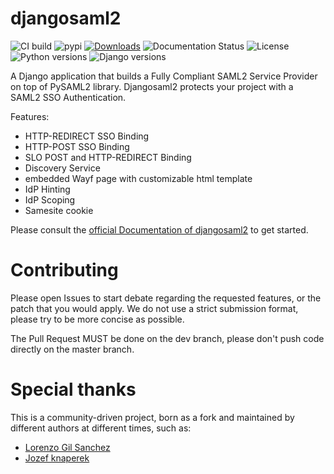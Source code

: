 djangosaml2
===========

![CI build](https://github.com/peppelinux/djangosaml2/workflows/djangosaml2/badge.svg)
![pypi](https://img.shields.io/pypi/v/djangosaml2.svg)
[![Downloads](https://pepy.tech/badge/djangosaml2/month)](https://pepy.tech/project/djangosaml2)
![Documentation Status](https://readthedocs.org/projects/djangosaml2/badge/?version=latest)
![License](https://img.shields.io/badge/license-Apache%202-blue.svg)
![Python versions](https://img.shields.io/pypi/pyversions/djangosaml2)
![Django versions](https://img.shields.io/pypi/djversions/djangosaml2)


A Django application that builds a Fully Compliant SAML2 Service Provider on top of PySAML2 library.
 Djangosaml2 protects your project with a SAML2 SSO Authentication.


Features:

- HTTP-REDIRECT SSO Binding
- HTTP-POST SSO Binding
- SLO POST and HTTP-REDIRECT Binding
- Discovery Service
- embedded Wayf page with customizable html template
- IdP Hinting
- IdP Scoping
- Samesite cookie


Please consult the [official Documentation of djangosaml2](https://djangosaml2.readthedocs.io) to get started.


Contributing
============

Please open Issues to start debate regarding the requested
features, or the patch that you would apply. We do not use
a strict submission format, please try to be more concise as possible.

The Pull Request MUST be done on the dev branch, please don't
push code directly on the master branch.


Special thanks
==============

This is a community-driven project, born as a
fork and maintained by different authors at different times, such as:

- [Lorenzo Gil Sanchez](https://github.com/lorenzogil)
- [Jozef knaperek](https://github.com/knaperek)
